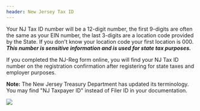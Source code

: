 ```yaml
---
header: New Jersey Tax ID
---
```

Your NJ Tax ID number will be a 12-digit number, the first 9-digits are often the same as your EIN number, the last 3-digits are a location code provided by the State. If you don't know your location code your first location is 000. ***This number is sensitive information and is used for state tax purposes.***

If you completed the NJ-Reg form online, you will find your NJ Tax ID number on the registration confirmation after registering for state taxes and employer purposes.  

**Note:** T﻿he New Jersey Treasury Department has updated its terminology. You may find "NJ Taxpayer ID" instead of Filer ID in your documentation. 

![](/img/tax-id.jpg)